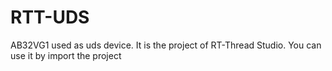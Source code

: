 # RTT-UDS
AB32VG1 used as uds device.
It is the project of RT-Thread Studio.
You can use it by import the project
